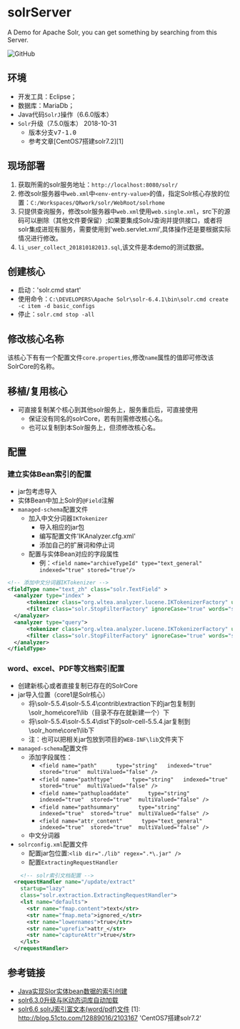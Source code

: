 # solrServer
<!-- @author DHJT 2018-10-17 -->
A Demo for Apache Solr, you can get something by searching from this Server.

![GitHub](https://img.shields.io/github/license/mashape/apistatus.svg)

## 环境
- 开发工具：Eclipse；
- 数据库：MariaDb；
- Java代码`SolrJ`操作（6.6.0版本） 
- `Solr`升级（7.5.0版本） 2018-10-31
    + 版本分支<kbd>v7-1.0</kbd>
    + 参考文章[CentOS7搭建solr7.2][1]

## 现场部署
1. 获取所需的solr服务地址：`http://localhost:8080/solr/`
2. 修改solr服务器中`web.xml`中`<env-entry-value>`的值，指定Solr核心存放的位置：`C:/Workspaces/QRwork/solr/WebRoot/solrhome`
3. 只提供查询服务，修改solr服务器中`web.xml`使用`web.single.xml`，src下的源码可以删除（其他文件要保留）;如果要集成SolrJ查询并提供接口，或者将solr集成进现有服务，需要使用到'web.servlet.xml',具体操作还是要根据实际情况进行修改。
4. `li_user_collect_201810182013.sql`,该文件是本demo的测试数据。

## 创建核心
- 启动：'solr.cmd start'
- 使用命令：`C:\DEVELOPERS\Apache Solr\solr-6.4.1\bin\solr.cmd create -c item -d basic_configs`
- 停止：`solr.cmd stop -all`

## 修改核心名称
该核心下有有一个配置文件`core.properties`,修改`name`属性的值即可修改该SolrCore的名称。

## 移植/复用核心
- 可直接复制某个核心到其他solr服务上，服务重启后，可直接使用
    + 保证没有同名的solrCore，若有则需修改核心名。
    + 也可以复制到本Solr服务上，但须修改核心名。

## 配置
### 建立实体Bean索引的配置
- jar包考虑导入
- 实体Bean中加上Solr的`@Field`注解
- `managed-schema`配置文件
    + 加入中文分词器`IKTokenizer`
        * 导入相应的jar包
        * 编写配置文件'IKAnalyzer.cfg.xml'
        * 添加自己的扩展词和停止词
    + 配置与实体Bean对应的字段属性
        * 例：`<field name="archiveTypeId" type="text_general" indexed="true" stored="true"/>`
```xml
<!-- 添加中文分词器IKTokenizer -->
<fieldType name="text_zh" class="solr.TextField" >
  <analyzer type="index" >
      <tokenizer class="org.wltea.analyzer.lucene.IKTokenizerFactory" useSmart="false" conf="ik.conf"/>
      <filter class="solr.StopFilterFactory" ignoreCase="true" words="stopwords.txt" />
  </analyzer>
  <analyzer type="query">
      <tokenizer class="org.wltea.analyzer.lucene.IKTokenizerFactory" useSmart="false" conf="ik.conf"/>
      <filter class="solr.StopFilterFactory" ignoreCase="true" words="stopwords.txt" />
  </analyzer>
</fieldType>
```

### word、excel、PDF等文档索引配置
- 创建新核心或者直接复制已存在的SolrCore
- jar导入位置（core1是Solr核心）
    + 将\solr-5.5.4\solr-5.5.4\contrib\extraction下的jar包复制到\solr_home\core1\lib（目录不存在就新建一个）下
    + 将\solr-5.5.4\solr-5.5.4\dist下的solr-cell-5.5.4.jar复制到\solr_home\core1\lib下
    + 注：也可以把相关jar包放到项目的`WEB-INF\lib`文件夹下
- `managed-schema`配置文件
    + 添加字段属性：
        * `<field name="path"      type="string"   indexed="true"  stored="true"  multiValued="false" />`
        * `<field name="pathftype"      type="string"   indexed="true"  stored="true"  multiValued="false" />`
        * `<field name="pathuploaddate"      type="string"   indexed="true"  stored="true"  multiValued="false" />`
        * `<field name="pathsummary"      type="string"   indexed="true"  stored="true"  multiValued="false" />`
        * `<field name="attr_content"      type="text_general"   indexed="true"  stored="true"  multiValued="false" />`
    + 中文分词器
- `solrconfig.xml`配置文件
    + 配置jar包位置:`<lib dir="./lib" regex=".*\.jar" />`
    + 配置`ExtractingRequestHandler`
```xml
    <!-- solr索引文档配置 -->
  <requestHandler name="/update/extract"
    startup="lazy"
    class="solr.extraction.ExtractingRequestHandler">
    <lst name="defaults">
      <str name="fmap.content">text</str>
      <str name="fmap.meta">ignored_</str>
      <str name="lowernames">true</str>
      <str name="uprefix">attr_</str>
      <str name="captureAttr">true</str>
    </lst>
  </requestHandler>
```

## 参考链接
- [Java实现Slor实体bean数据的索引创建](http://blog.csdn.net/boonya/article/details/57420823)
- [solr6.3.0升级与IK动态词库自动加载](http://www.cnblogs.com/liang1101/articles/6395016.html)
- [solr6.6 solrJ索引富文本(word/pdf)文件](https://www.cnblogs.com/shaosks/p/8033362.html) 
[1]: http://blog.51cto.com/12889016/2103167 'CentOS7搭建solr7.2'
